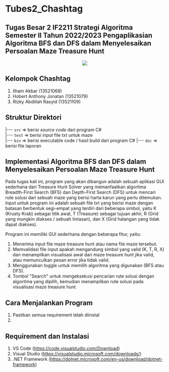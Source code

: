 # Tubes2_Chashtag
## Tugas Besar 2 IF2211 Strategi Algoritma Semester II Tahun 2022/2023 Pengaplikasian Algoritma BFS dan DFS dalam Menyelesaikan Persoalan Maze Treasure Hunt

<p align="center">
    <img src= https://theloudhouse.fandom.com/wiki/User_blog:007Jamesdean/Mustard_O'_Mine_(Done_My_Way)?file=Massive_Mustard_Pocket.png
</p>

## Kelompok Chashtag
1. Ilham Akbar			    (13521068)
2. Hobert Anthony Jonatan	(13521079)  
3. Rizky Abdillah Rasyid    (13521109) 

## Struktur Direktori
|---  `src` => berisi *source code* dari program C#<br>
|---  `test` => berisi input file txt untuk maze<br>
|---  `bin` => berisi executable code / hasil build dari program C#
|---  `doc` => berisi file laporan<br>

## Implementasi Algoritma BFS dan DFS dalam Menyelesaikan Persoalan Maze Treasure Hunt

Pada tugas kali ini, program yang akan dibangun adalah sebuah aplikasi GUI sederhana dari Treasure Hunt Solver yang memanfaatkan algoritma Breadth-First Search (BFS) dan Depth-First Search (DFS) untuk mencari rute solusi dari sebuah maze yang berisi harta karun yang perlu ditemukan. Input untuk program ini adalah sebuah file txt yang berisi maze dengan batasan berbentuk segi-empat yang terdiri dari beberapa simbol, yaitu K (Krusty Krab) sebagai titik awal, T (Treasure) sebagai tujuan akhir, R (Grid yang mungkin diakses / sebuah lintasan), dan X (Grid halangan yang tidak dapat diakses).

Program ini memiliki GUI sederhana dengan beberapa fitur, yaitu:

1. Menerima input file maze treasure hunt atau nama file maze tersebut.
2. Memvalidasi file input apakah mengandung simbol yang valid (K, T, R, X) dan menampilkan visualisasi awal dari maze treasure hunt jika valid, atau memunculkan pesan error jika tidak valid.
3. Menggunakan toggle untuk memilih algoritma yang digunakan (BFS atau DFS).
4. Tombol "Search" untuk mengeksekusi pencarian rute solusi dengan algoritma yang dipilih, kemudian menampilkan rute solusi pada visualisasi maze treasure hunt.

## Cara Menjalankan Program
1. Pastikan semua requirement telah diinstal
2. 



## Requirement dan Instalasi
1. VS Code          (https://code.visualstudio.com/Download)
2. Visual Studio    (https://visualstudio.microsoft.com/downloads/)
3. .NET Framework   (https://dotnet.microsoft.com/en-us/download/dotnet-framework)